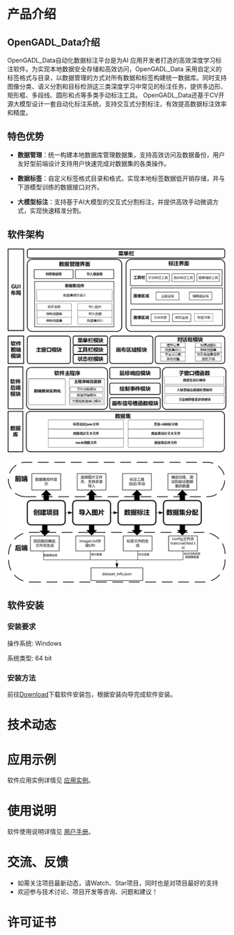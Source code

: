 # 产品介绍

## OpenGADL_Data介绍

OpenGADL_Data自动化数据标注平台是为AI 应用开发者打造的高效深度学习标注软件。为实现本地数据安全存储和高效访问，OpenGADL_Data 采用自定义的标签格式与目录，以数据管理的方式对所有数据和标签构建统一数据库。同时支持图像分类、语义分割和目标检测这三类深度学习中常见的标注任务，提供多边形、矩形框、多段线、圆形和点等多类手动标注工具。 OpenGADL_Data还基于CV开源大模型设计一套自动化标注系统，支持交互式分割标注，有效提高数据标注效率和精度。

## 特色优势

- **数据管理**：统一构建本地数据库管理数据集，支持高效访问及数据备份，用户友好型前端设计支持用户快速完成对数据集的各类操作。

- **数据标签**：自定义标签格式目录和格式，实现本地标签数据低开销存储，并与下游模型训练的数据接口对齐。

- **大模型标注**：支持基于AI大模型的交互式分割标注，并提供高效手动微调方式，实现快速精准分割。

  

## 软件架构

![软件架构](https://raw.githubusercontent.com/OpenGADL/OpenGADL-Data/main/picture/202310251655671.png)

![软件架构_2](https://raw.githubusercontent.com/OpenGADL/OpenGADL-Data/main/picture/202310251655566.png)

## 软件安装

### 安装要求

操作系统: Windows 

系统类型: 64 bit

### 安装方法

前往[Download](http://gadl.com.cn/#/home)下载软件安装包，根据安装向导完成软件安装。



# 技术动态



# 应用示例

软件应用实例详情见 [应用实例](doc/应用案例.md)。



# 使用说明

软件使用说明详情见 [用户手册](doc/用户手册.md)。



# 交流、反馈

- 如需关注项目最新动态，请Watch、Star项目，同时也是对项目最好的支持
- 欢迎参与技术讨论、项目开发等咨询、问题和建议！

# 许可证书

